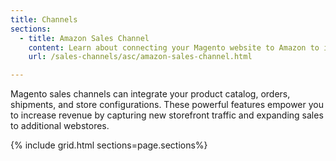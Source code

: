 ```yaml
---
title: Channels
sections:
  - title: Amazon Sales Channel
    content: Learn about connecting your Magento website to Amazon to integrate your Magento stores and catalog with your Amazon Seller Cental account. Manage shared products in your catalog, orders, and shipments directly in your Magento Admin.
    url: /sales-channels/asc/amazon-sales-channel.html

---
```


Magento sales channels can integrate your product catalog, orders, shipments, and store configurations. These powerful features empower you to increase revenue by capturing new storefront traffic and expanding sales to additional webstores.

{% include grid.html sections=page.sections%}
